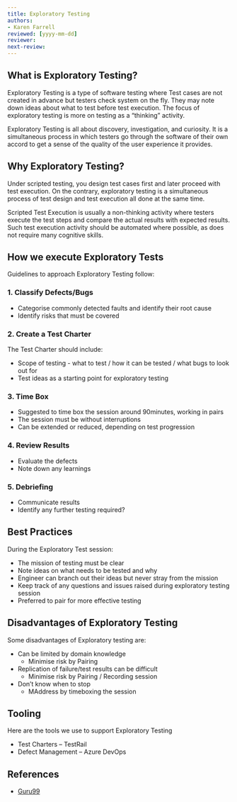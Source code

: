 ```yaml
---
title: Exploratory Testing
authors: 
- Karen Farrell
reviewed: [yyyy-mm-dd]
reviewer:
next-review:
---
```


## What is Exploratory Testing?
Exploratory Testing is a type of software testing where Test cases are not created in advance but testers check system on the fly. They may note down ideas about what to test before test execution. The focus of exploratory testing is more on testing as a “thinking” activity.

Exploratory Testing is all about discovery, investigation, and curiosity. It is a simultaneous process in which testers go through the software of their own accord to get a sense of the quality of the user experience it provides.

## Why Exploratory Testing?
Under scripted testing, you design test cases first and later proceed with test execution. On the contrary, exploratory testing is a simultaneous process of test design and test execution all done at the same time.

Scripted Test Execution is usually a non-thinking activity where testers execute the test steps and compare the actual results with expected results. Such test execution activity should be automated where possible, as does not require many cognitive skills.

## How we execute Exploratory Tests
Guidelines to approach Exploratory Testing follow:

### 1. Classify Defects/Bugs
- Categorise commonly detected faults and identify their root cause
- Identify risks that must be covered

### 2. Create a Test Charter
The Test Charter should include:
- Scope of testing - what to test / how it can be tested / what bugs to look out for
- Test ideas as a starting point for exploratory testing

### 3. Time Box
- Suggested to time box the session around 90minutes, working in pairs
- The session must be without interruptions
- Can be extended or reduced, depending on test progression

### 4. Review Results
- Evaluate the defects
- Note down any learnings

### 5. Debriefing
- Communicate results
- Identify any further testing required?

## Best Practices
During the Exploratory Test session:
- The mission of testing must be clear
- Note ideas on what needs to be tested and why
- Engineer can branch out their ideas but never stray from the mission
- Keep track of any questions and issues raised during exploratory testing session
- Preferred to pair for more effective testing

## Disadvantages of Exploratory Testing
Some disadvantages of Exploratory testing are:
- Can be limited by domain knowledge
  - Minimise risk by Pairing
- Replication of failure/test results can be difficult
  - Minimise risk by Pairing / Recording session
- Don’t know when to stop
  - MAddress by timeboxing the session

## Tooling
Here are the tools we use to support Exploratory Testing
- Test Charters – TestRail
- Defect Management – Azure DevOps


## References
- [Guru99](https://www.guru99.com/exploratory-testing.html)
